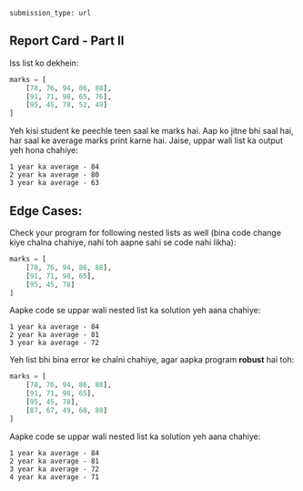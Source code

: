 ```ngMeta
submission_type: url
```

## Report Card - Part II

Iss list ko dekhein:

```python
marks = [
    [78, 76, 94, 86, 88],
    [91, 71, 98, 65, 76],
    [95, 45, 78, 52, 49]
]
```

Yeh kisi student ke peechle teen saal ke marks hai. Aap ko jitne bhi saal hai, har saal ke average marks print karne hai. Jaise, uppar wali list ka output yeh hona chahiye:

    1 year ka average - 84
    2 year ka average - 80
    3 year ka average - 63


## Edge Cases:
Check your program for following nested lists as well (bina code change kiye chalna chahiye, nahi toh aapne sahi se code nahi likha):

```python
marks = [
    [78, 76, 94, 86, 88],
    [91, 71, 98, 65],
    [95, 45, 78]
]
```

Aapke code se uppar wali nested list ka solution yeh aana chahiye:

    1 year ka average - 84
    2 year ka average - 81
    3 year ka average - 72


Yeh list bhi bina error ke chalni chahiye, agar aapka program **robust** hai toh:

```python
marks = [
    [78, 76, 94, 86, 88],
    [91, 71, 98, 65],
    [95, 45, 78],
    [87, 67, 49, 68, 88]
]
```

Aapke code se uppar wali nested list ka solution yeh aana chahiye:

    1 year ka average - 84
    2 year ka average - 81
    3 year ka average - 72
    4 year ka average - 71

